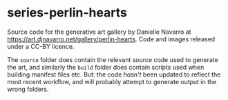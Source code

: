 # series-perlin-hearts

Source code for the generative art gallery by Danielle Navarro at <https://art.djnavarro.net/gallery/perlin-hearts>. Code and images released under a CC-BY licence.

The `source` folder does contain the relevant source code used to generate the art, and similarly the `build` folder does contain scripts used when building manifest files etc. But: the code *hasn't* been updated to reflect the most recent workflow, and will probably attempt to generate output in the wrong folders.
